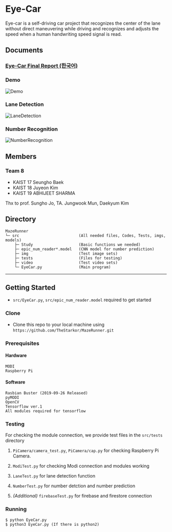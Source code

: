 # Eye-Car
Eye-car is a self-driving car project that recognizes the center of the lane without direct maneuvering while driving and recognizes and adjusts the speed when a human handwriting speed signal is read.

## Documents
### [Eye-Car Final Report (한국어)](https://docs.google.com/document/d/17igFHHZcF7QzcSuRyHR54PTvwCapKHJ5tV0HvqecKbo/edit?usp=sharing)

### Demo
![Demo](https://user-images.githubusercontent.com/45455072/71264599-c754c500-2387-11ea-87bd-64846ea6d787.gif)

### Lane Detection
![LaneDetection](https://user-images.githubusercontent.com/45455072/71264729-0f73e780-2388-11ea-8522-8014d6b1c63c.PNG)
### Number Recognition
![NumberRecognition](https://user-images.githubusercontent.com/45455072/71264769-20245d80-2388-11ea-85fa-8edde4e8e3dd.PNG)

## Members
### Team 8
- KAIST 17 Seungho Baek
- KAIST 18 Juyeon Kim
- KAIST 19 ABHIJEET SHARMA  

Thx to prof. Sungho Jo, TA. Jungwook Mun, Daekyum Kim


## Directory
```
MazeRunner
└─ src                          (All needed files, Codes, Tests, imgs, models)
    ├─ Study                    (Basic functions we needed)
    ├─ epic_num_reader*.model   (CNN model for number prediction)
    ├─ img                      (Test image sets)
    ├─ tests                    (Files for testing)
    ├─ video                    (Test video sets)
    └─ EyeCar.py                (Main program)
```

---

## Getting Started
- `src/EyeCar.py`, `src/epic_num_reader.model` required to get started

### Clone
- Clone this repo to your local machine using `https://github.com/TheStarkor/MazeRunner.git`

### Prerequisites
#### Hardware
```
MODI
Raspberry Pi
```
#### Software
```
Rasbian Buster (2019-09-26 Released)
pyMODI
OpenCV
Tensorflow ver.1
All modules required for tensorflow
```

### Testing
For checking the module connection, we provide test files in the `src/tests` directory
1. `PiCamera/camera_test.py`, `PiCamera/cap.py` for checking Raspberry Pi Camera.

2. `ModiTest.py` for checking Modi connection and modules working

3. `LaneTest.py` for lane detection function

4. `NumberTest.py` for number detction and number prediction

5. *(Additional)* `firebaseTest.py` for firebase and firestore connection

### Running
```
$ python EyeCar.py
$ python3 EyeCar.py (If there is python2)
```